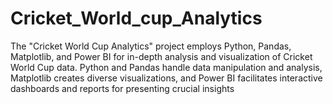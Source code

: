 # Cricket_World_cup_Analytics
The "Cricket World Cup Analytics" project employs Python, Pandas, Matplotlib, and Power BI for in-depth analysis and visualization of Cricket World Cup data. Python and Pandas handle data manipulation and analysis, Matplotlib creates diverse visualizations, and Power BI facilitates interactive dashboards and reports for presenting crucial insights
